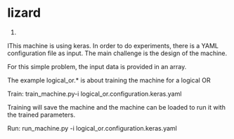 # lizard

1)
IThis machine is using keras. In order to do experiments, there is a YAML configuration file as input.
The main challenge is the design of the machine. 

For this simple problem, the input data is provided in an array.


The example logical_or.* is about training the machine for a logical OR

Train:
train_machine.py-i logical_or.configuration.keras.yaml


Training will save the machine and the machine can be loaded to run it with the trained parameters.

Run:
run_machine.py -i logical_or.configuration.keras.yaml



